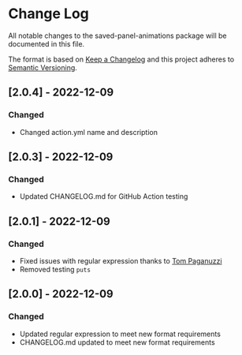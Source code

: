 # Change Log
All notable changes to the saved-panel-animations package will be documented in this file.

The format is based on [Keep a Changelog](http://keepachangelog.com/en/1.0.0/)
and this project adheres to [Semantic Versioning](http://semver.org/spec/v2.0.0.html).

## [2.0.4] - 2022-12-09

### Changed
- Changed action.yml name and description

## [2.0.3] - 2022-12-09

### Changed
- Updated CHANGELOG.md for GitHub Action testing

## [2.0.1] - 2022-12-09

### Changed
- Fixed issues with regular expression thanks to [Tom Paganuzzi](https://github.com/Swyfte)
- Removed testing `puts`

## [2.0.0] - 2022-12-09

### Changed
- Updated regular expression to meet new format requirements
- CHANGELOG.md updated to meet new format requirements


